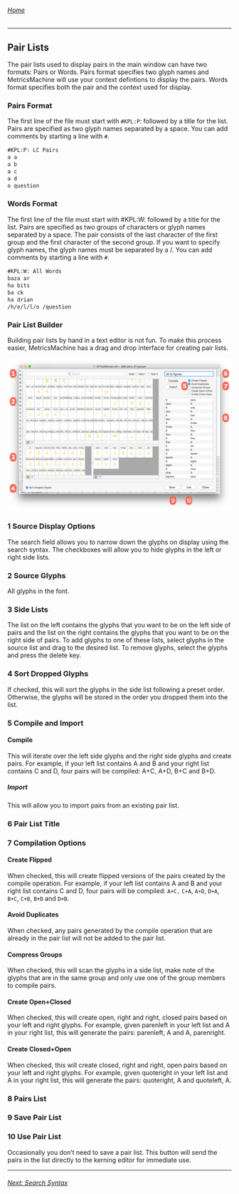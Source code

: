 ###### [Home](index.html)

---

## Pair Lists

The pair lists used to display pairs in the main window can have two formats: Pairs or Words. Pairs format specifies two glyph names and MetricsMachine will use your context defintions to display the pairs. Words format specifies both the pair and the context used for display.

### Pairs Format

The first line of the file must start with `#KPL:P`: followed by a title for the list. Pairs are specified as two glyph names separated by a space. You can add comments by starting a line with `#`.

```
#KPL:P: LC Pairs
a a
a b
a c
a d
o question
```

### Words Format

The first line of the file must start with #KPL:W: followed by a title for the list. Pairs are specified as two groups of characters or glyph names separated by a space. The pair consists of the last character of the first group and the first character of the second group. If you want to specify glyph names, the glyph names must be separated by a /. You can add comments by starting a line with `#`.

```
#KPL:W: All Words
baza ar
ha bits
ba ck
ha drian
/h/e/l/l/o /question
```

### Pair List Builder

Building pair lists by hand in a text editor is not fun. To make this process easier, MetricsMachine has a drag and drop interface for creating pair lists.

![](images/pairListBuilder.png)

### 1 Source Display Options
The search field allows you to narrow down the glyphs on display using the search syntax. The checkboxes will allow you to hide glyphs in the left or right side lists.

### 2 Source Glyphs
All glyphs in the font.

### 3 Side Lists
The list on the left contains the glyphs that you want to be on the left side of pairs and the list on the right contains the glyphs that you want to be on the right side of pairs. To add glyphs to one of these lists, select glyphs in the source list and drag to the desired list. To remove glyphs, select the glyphs and press the delete key.

### 4 Sort Dropped Glyphs
If checked, this will sort the glyphs in the side list following a preset order. Otherwise, the glyphs will be stored in the order you dropped them into the list.

### 5 Compile and Import

#### Compile
This will iterate over the left side glyphs and the right side glyphs and create pairs. For example, if your left list contains A and B and your right list contains C and D, four pairs will be compiled: A+C, A+D, B+C and B+D.

##### Import
This will allow you to import pairs from an existing pair list.

### 6 Pair List Title

### 7 Compilation Options

#### Create Flipped
When checked, this will create flipped versions of the pairs created by the compile operation. For example, if your left list contains A and B and your right list contains C and D, four pairs will be compiled: `A+C,` `C+A`, `A+D`, `D+A`, `B+C`, `C+B`, `B+D` and `D+B`.

#### Avoid Duplicates
When checked, any pairs generated by the compile operation that are already in the pair list will not be added to the pair list.

#### Compress Groups
When checked, this will scan the glyphs in a side list, make note of the glyphs that are in the same group and only use one of the group members to compile pairs.

#### Create Open+Closed
When checked, this will create open, right and right, closed pairs based on your left and right glyphs. For example, given parenleft in your left list and A in your right list, this will generate the pairs: parenleft, A and A, parenright.

#### Create Closed+Open
When checked, this will create closed, right and right, open pairs based on your left and right glyphs. For example, given quoteright in your left list and A in your right list, this will generate the pairs: quoteright, A and quoteleft, A.

### 8 Pairs List
### 9 Save Pair List
### 10 Use Pair List
Occasionally you don’t need to save a pair list. This button will send the pairs in the list directly to the kerning editor for immediate use.

---

###### [Next: Search Syntax](search_syntax.html)